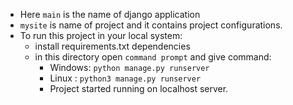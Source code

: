 - Here `main` is the name of django application
- `mysite` is name of project and it contains project configurations.
- To run this project in your local system:
  - install requirements.txt dependencies
  - in this directory open `command prompt` and give command:
      - Windows: `python manage.py runserver` 
      - Linux  : `python3 manage.py runserver`
    - Project started running on localhost server.
